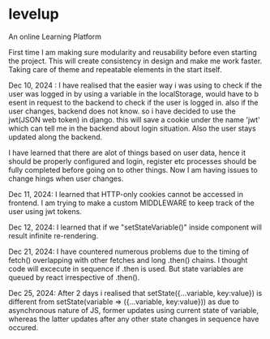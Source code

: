 # levelup
An online Learning Platform

First time I am making sure modularity and reusability before even starting the project. This will create consistency in design and make me work faster. Taking care of theme and repeatable elements in the start itself.

Dec 10, 2024 : I have realised that the easier way i was using to check if the user was logged in by using a variable in the localStorage, would have to b esent in request to the backend to check if the user is logged in. also if the user changes, backend does not know. so i have decided to use the jwt(JSON web token) in django. this will save a cookie under the name 'jwt' which can tell me in the backend about login situation. Also the user stays updated along the backend. 

I have learned that there are alot of things based on user data, hence it should be properly configured and login, register etc processes should be fully completed before going on to other things. Now I am having issues to change hings when user changes.

Dec 11, 2024: I learned that HTTP-only cookies cannot be accessed in frontend.
I am trying to make a custom MIDDLEWARE to keep track of the user using jwt tokens.

Dec 12, 2024: I learned that if we "setStateVariable()" inside component will result infinite re-rendering.

Dec 21, 2024: I have countered numerous problems due to the timing of fetch() overlapping with other fetches and long .then() chains. I thought code will excecute in sequence if .then is used. But state variables are queued by react irrespective of .then().

Dec 25, 2024: After 2 days i realised that setState({...variable, key:value}) is different from setState(variable => ({...variable, key:value})) as due to asynchronous nature of JS, former updates using current state of variable, whereas the latter updates after any other state changes in sequence have occured.